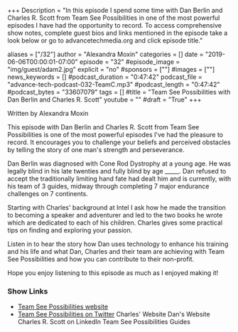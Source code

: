 +++
Description = "In this episode I spend some time with Dan Berlin and Charles R. Scott from Team See Possibilities in one of the most powerful episodes I have had the opportunity to record. To access comprehensive show notes, complete guest bios and links mentioned in the episode take a look below or go to advancetechmedia.org and click episode title."

aliases = ["/32"]
author = "Alexandra Moxin"
categories = []
date = "2019-06-06T00:00:01-07:00"
episode = "32"
#episode_image = "img/guest/adam2.jpg"
explicit = "no"
#sponsors = [""]
#images = [""]
news_keywords = []
#podcast_duration = "0:47:42"
podcast_file = "advance-tech-podcast-032-TeamC.mp3"
#podcast_length = "0:47:42"
#podcast_bytes = "33607079"
tags = []
#title = "Team See Possibilities with Dan Berlin and Charles R. Scott"
youtube = ""
#draft = "True"
+++

Written by Alexandra Moxin

This episode with Dan Berlin and Charles R. Scott from Team See Possibilities is one of the most powerful episodes I've had the pleasure to record. It encourages you to challenge your beliefs and perceived obstacles by telling the story of one man's strength and perseverance.

Dan Berlin was diagnosed with Cone Rod Dystrophy at a young age. He was legally blind in his late twenties and fully blind by age _____. Dan refused to accept the traditionally limiting hand fate had dealt him and is currently, with his team of 3 guides, midway through completing 7 major endurance challenges on 7 continents.

Starting with Charles' background at Intel I ask how he made the transition to becoming a speaker and adventurer and led to the two books he wrote which are dedicated to each of his children. Charles gives some practical tips on finding and exploring your passion.

Listen in to hear the story how Dan uses technology to enhance his training and his life and what Dan, Charles and their team are achieving with Team See Possibilities and how you can contribute to their non-profit.

 Hope you enjoy listening to this episode as much as I enjoyed making it!

### Show Links

* [Team See Possibilities website]()
* [Team See Possibilities on Twitter]()
Charles' Website
Dan's Website
Charles R. Scott on LinkedIn
Team See Possibilities Guides
